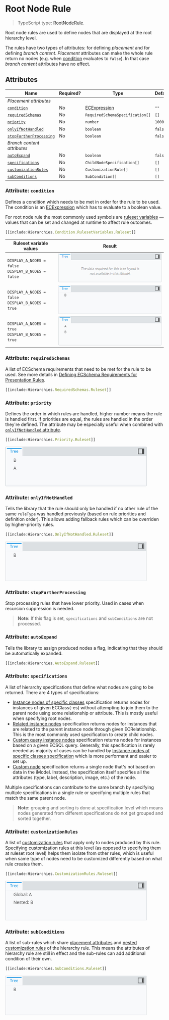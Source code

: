 # Root Node Rule

> TypeScript type: [RootNodeRule]($presentation-common).

Root node rules are used to define nodes that are displayed at the root hierarchy level.

The rules have two types of attributes: for defining *placement* and for defining *branch content*. *Placement* attributes can make the whole rule return no nodes (e.g. when [condition](#attribute-condition) evaluates to `false`). In that case *branch content* attributes have no effect.

## Attributes

| Name                                                        | Required? | Type                                              | Default |
| ----------------------------------------------------------- | --------- | ------------------------------------------------- | ------- |
| *Placement attributes*                                      |
| [`condition`](#attribute-condition)                         | No        | [ECExpression](./ECExpressions.md#rule-condition) | `""`    |
| [`requiredSchemas`](#attribute-requiredschemas)             | No        | `RequiredSchemaSpecification[]`                   | `[]`    |
| [`priority`](#attribute-priority)                           | No        | `number`                                          | `1000`  |
| [`onlyIfNotHandled`](#attribute-onlyifnothandled)           | No        | `boolean`                                         | `false` |
| [`stopFurtherProcessing`](#attribute-stopfurtherprocessing) | No        | `boolean`                                         | `false` |
| *Branch content attributes*                                 |
| [`autoExpand`](#attribute-autoexpand)                       | No        | `boolean`                                         | `false` |
| [`specifications`](#attribute-specifications)               | No        | `ChildNodeSpecification[]`                        | `[]`    |
| [`customizationRules`](#attribute-customizationrules)       | No        | `CustomizationRule[]`                             | `[]`    |
| [`subConditions`](#attribute-subconditions)                 | No        | `SubCondition[]`                                  | `[]`    |

### Attribute: `condition`

Defines a condition which needs to be met in order for the rule to be used. The condition is an [ECExpression](./ECExpressions.md#rule-condition) which has to evaluate to a boolean value.

For root node rule the most commonly used symbols are [ruleset variables](../Advanced/RulesetVariables.md#using-variables-in-rule-condition) — values that can be set and changed at runtime to affect rule outcomes.

```ts
[[include:Hierarchies.Condition.RulesetVariables.Ruleset]]
```

| Ruleset variable values                                  | Result                                                                                                                           |
| -------------------------------------------------------- | -------------------------------------------------------------------------------------------------------------------------------- |
| `DISPLAY_A_NODES = false`<br />`DISPLAY_B_NODES = false` | ![Example of using ruleset variables in rule condition](./media/hierarchy-with-ruleset-variables-in-condition-none-set.png)      |
| `DISPLAY_A_NODES = false`<br />`DISPLAY_B_NODES = true`  | ![Example of using ruleset variables in rule condition](./media/hierarchy-with-ruleset-variables-in-condition-partially-set.png) |
| `DISPLAY_A_NODES = true`<br />`DISPLAY_B_NODES = true`   | ![Example of using ruleset variables in rule condition](./media/hierarchy-with-ruleset-variables-in-condition-all-set.png)       |

### Attribute: `requiredSchemas`

A list of ECSchema requirements that need to be met for the rule to be used. See more details in [Defining ECSchema Requirements for Presentation Rules](../Advanced/SchemaRequirements.md).

```ts
[[include:Hierarchies.RequiredSchemas.Ruleset]]
```

### Attribute: `priority`

Defines the order in which rules are handled, higher number means the rule is handled first. If priorities are equal, the rules are handled in the order they're defined. The attribute may be especially useful when combined with [`onlyIfNotHandled` attribute](#attribute-onlyifnothandled).

```ts
[[include:Hierarchies.Priority.Ruleset]]
```

![Example of using priority attribute](./media/hierarchy-with-priority-attribute.png)

### Attribute: `onlyIfNotHandled`

Tells the library that the rule should only be handled if no other rule of the same `ruleType` was handled previously (based on rule priorities and definition order). This allows adding fallback rules which can be overriden by higher-priority rules.

```ts
[[include:Hierarchies.OnlyIfNotHandled.Ruleset]]
```

![Example of using onlyIfNotHandled attribute](./media/hierarchy-with-onlyifnothandled-attribute.png)

### Attribute: `stopFurtherProcessing`

Stop processing rules that have lower priority. Used in cases when recursion suppression is needed.

> **Note:** If this flag is set, `specifications` and `subConditions` are not processed.

### Attribute: `autoExpand`

Tells the library to assign produced nodes a flag, indicating that they should be automatically expanded.

```ts
[[include:Hierarchies.AutoExpand.Ruleset]]
```

### Attribute: `specifications`

A list of hierarchy specifications that define what nodes are going to be returned. There are 4 types of specifications:

- [Instance nodes of specific classes](./InstanceNodesOfSpecificClasses.md) specification returns nodes for instances of given ECClass(-es) without attempting to join them to the parent node using some relationship or attribute. This is mostly useful when specifying root nodes.
- [Related instance nodes](./RelatedInstanceNodes.md) specification returns nodes for instances that are related to the parent instance node through given ECRelationship. This is the most commonly used specification to create child nodes.
- [Custom query instance nodes](./CustomQueryInstanceNodes.md) specification returns nodes for instances based on a given ECSQL query. Generally, this specification is rarely needed as majority of cases can be handled by [Instance nodes of specific classes specification](./InstanceNodesOfSpecificClasses.md) which is more performant and easier to set up.
- [Custom node](./CustomNode.md) specification returns a single node that's not based on data in the iModel. Instead, the specification itself specifies all the attributes (type, label, description, image, etc.) of the node.

Multiple specifications can contribute to the same branch by specifying multiple specifications in a single rule or specifying multiple rules that match the same parent node.

> **Note:** grouping and sorting is done at specification level which means nodes generated from different specifications do not get grouped and sorted together.

### Attribute: `customizationRules`

A list of [customization rules](./index.md#hierarchy-customization) that apply only to nodes produced by this rule. Specifying customization rules at this level (as opposed to specifying them at ruleset root level) helps them isolate from other rules, which is useful when same type of nodes need to be customized differently based on what rule creates them.

```ts
[[include:Hierarchies.CustomizationRules.Ruleset]]
```

![Example of using customizationRules attribute](./media/hierarchy-with-customizationrules-attribute.png)

### Attribute: `subConditions`

A list of sub-rules which share [placement attributes](#placement-attributes) and [nested customization rules](#attribute-customizationrules) of the hierarchy rule. This means the attributes of hierarchy rule are still in effect and the sub-rules can add additional condition of their own.

```ts
[[include:Hierarchies.SubConditions.Ruleset]]
```

![Example of using subConditions attribute](./media/hierarchy-with-subconditions-attribute.png)

